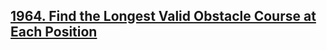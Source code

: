 ## [1964. Find the Longest Valid Obstacle Course at Each Position](https://leetcode.com/problems/find-the-longest-valid-obstacle-course-at-each-position/)
